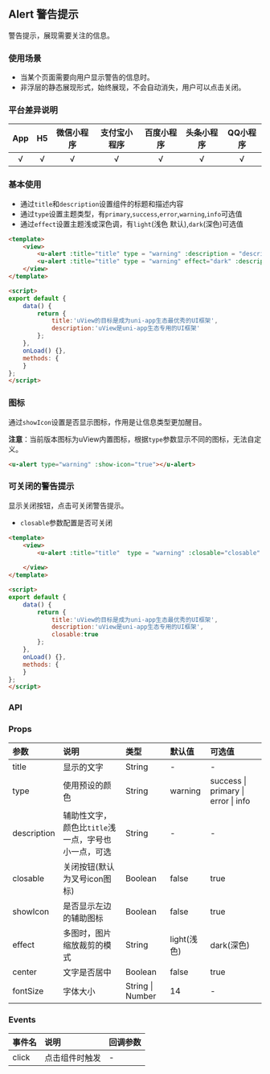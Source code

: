 ## Alert 警告提示 <to-api/>

<demo-model url="/pages/componentsB/alert/alert"></demo-model>

警告提示，展现需要关注的信息。

### 使用场景

- 当某个页面需要向用户显示警告的信息时。
- 非浮层的静态展现形式，始终展现，不会自动消失，用户可以点击关闭。

### 平台差异说明

|App|H5	|微信小程序	|支付宝小程序		|百度小程序	|头条小程序	|QQ小程序	|
|:-:|:-:|:-:		|:-:			|:-:		|:-:		|:-:		|
|√	|√	|√			|√				|√			|√			|√			|

### 基本使用

- 通过`title`和`description`设置组件的标题和描述内容
- 通过`type`设置主题类型，有`primary`,`success`,`error`,`warning`,`info`可选值
- 通过`effect`设置主题浅或深色调，有`light`(浅色 默认),`dark`(深色)可选值
```html
<template>
	<view>
		<u-alert :title="title" type = "warning" :description = "description"></u-alert>
		<u-alert :title="title" type = "warning" effect="dark" :description = "description"></u-alert>
	</view>
</template>

<script>
export default {
	data() {
		return {
			title:'uView的目标是成为uni-app生态最优秀的UI框架',
			description:'uView是uni-app生态专用的UI框架'
		};
	},
	onLoad() {},
	methods: {
	}
};
</script>
```

### 图标

通过`showIcon`设置是否显示图标，作用是让信息类型更加醒目。

**注意**：当前版本图标为uView内置图标，根据`type`参数显示不同的图标，无法自定义。

```html
<u-alert type="warning" :show-icon="true"></u-alert>
```

### 可关闭的警告提示

显示关闭按钮，点击可关闭警告提示。
- `closable`参数配置是否可关闭


```html
<template>
	<view>
		<u-alert :title="title"  type = "warning" :closable="closable" :description = "description"></u-alert>
	
	</view>
</template>

<script>
export default {
	data() {
		return {
			title:'uView的目标是成为uni-app生态最优秀的UI框架',
			description:'uView是uni-app生态专用的UI框架',
			closable:true
		};
	},
	onLoad() {},
	methods: {
	}
};
</script>
```

### API

### Props

| 参数			| 说明												| 类型					| 默认值			| 可选值												|
|:-				|:-													|:-						|:-				|:-													|
| title			| 显示的文字											| String				| -				| -													|
| type			| 使用预设的颜色										| String				| warning		| success &#124; primary &#124; error &#124; info	|
| description	| 辅助性文字，颜色比`title`浅一点，字号也小一点，可选	| String				| -				| -													|
| closable		| 关闭按钮(默认为叉号icon图标)							| Boolean				| false			| true												|
| showIcon		| 是否显示左边的辅助图标								| Boolean				| false			| true												|
| effect		| 多图时，图片缩放裁剪的模式							| String				| light(浅色)	| dark(深色)											|
| center		| 文字是否居中										| Boolean				| false			| true												|
| fontSize		| 字体大小											| String &#124; Number	| 14			| -													|


### Events

|事件名	|说明			|回调参数	|
|:-		|:-				|:-			|
|click	|点击组件时触发	|-			|
